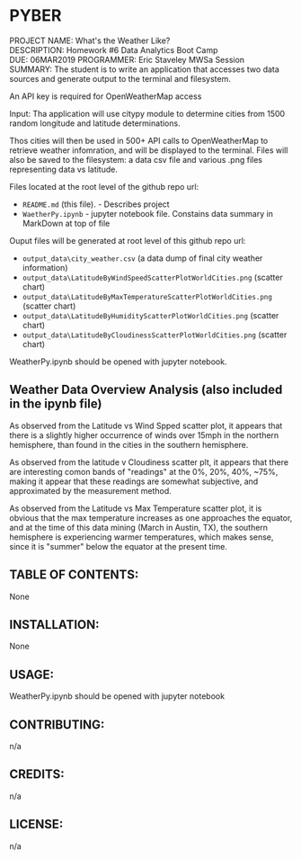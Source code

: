 # PYBER

PROJECT NAME: What's the Weather Like?  
DESCRIPTION: Homework #6  Data Analytics Boot Camp  
DUE: 06MAR2019
PROGRAMMER:  Eric Staveley  MWSa Session  
SUMMARY:    The student is to write an application that accesses two data sources
            and generate output to the terminal and filesystem.  

An API key is required for OpenWeatherMap access

Input:
Tha application will use citypy module to determine cities from 1500 random longitude
and latitude determinations.

Thos cities will then be used in 500+ API calls to OpenWeatherMap to retrieve weather infomration,
and will be displayed to the terminal.  Files will also be saved to the filesystem:
a data csv file and various .png files representing data vs latitude.

 Files located at the root level of the github repo url:

* `README.md` (this file).      - Describes project
* `WaetherPy.ipynb`             - jupyter notebook file.  Constains data summary in MarkDown at top of file


Ouput files will be generated at root level of this github repo url:
* `output_data\city_weather.csv` (a data dump of final city weather information)
* `output_data\LatitudeByWindSpeedScatterPlotWorldCities.png` (scatter chart)
* `output_data\LatitudeByMaxTemperatureScatterPlotWorldCities.png` (scatter chart)
* `output_data\LatitudeByHumidityScatterPlotWorldCities.png` (scatter chart)
* `output_data\LatitudeByCloudinessScatterPlotWorldCities.png` (scatter chart)

WeatherPy.ipynb should be opened with jupyter notebook.

## Weather Data Overview Analysis (also included in the ipynb file)

As observed from the Latitude vs Wind Spped scatter plot, it appears that there is a slightly higher occurrence of winds over 15mph in the northern hemisphere, than found in the cities in the southern hemisphere.

As observed from the latitude v Cloudiness scatter plt, it appears that there are interesting comon bands of "readings" at the 0%, 20%, 40%, ~75%, making it appear that these readings are somewhat subjective, and approximated by the measurement method.

As observed from the Latitude vs Max Temperature scatter plot, it is obvious that the max temperature increases as one approaches the equator, and at the time of this data mining (March in Austin, TX), the southern hemisphere is experiencing warmer temperatures, which makes sense, since it is "summer" below the equator at the present time.

## TABLE OF CONTENTS:
None

## INSTALLATION:
None

## USAGE:
WeatherPy.ipynb should be opened with jupyter notebook

## CONTRIBUTING:
n/a

## CREDITS:
n/a

## LICENSE:
n/a
